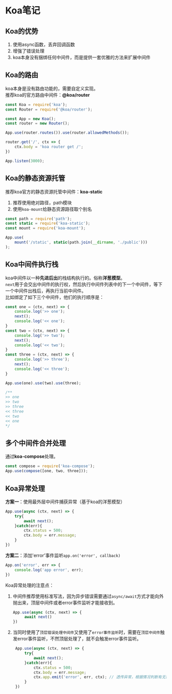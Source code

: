 # Koa笔记
## Koa的优势
1. 使用async函数，丢弃回调函数
2. 增强了错误处理
3. koa本身没有捆绑任何中间件，而是提供一套优雅的方法来扩展中间件


## Koa的路由
koa本身是没有路由功能的，需要自定义实现。    
推荐koa的官方路由中间件：**@koa/router**    
```javascript
const Koa = require('koa');
const Router = require('@koa/router');

const App = new Koa();
const router = new Router();

App.use(router.routes()).use(router.allowedMethods());

router.get('/', ctx => {
    ctx.body = 'koa router get /';
})

App.listen(3000);
```

## Koa的静态资源托管
推荐koa官方的静态资源托管中间件：**koa-static**   
1. 推荐使用绝对路径，path模块
2. 使用`koa-mount`给静态资源路径取个别名
```javascript
const path = require('path');
const static = require('koa-static');
const mount = require('koa-mount');

App.use(
    mount('/static', static(path.join(__dirname, './public')))
);
``` 

## Koa中间件执行栈
koa中间件以一种**先进后出**的栈结构执行的。俗称**洋葱模型**。    
`next`用于会交出中间件的执行权，然后执行中间件列表中的下一个中间件，等下一个中间件出栈后，再执行当前中间件。    
比如绑定了如下三个中间件，他们的执行顺序是：
```javascript
const one = (ctx, next) => {
    console.log('>> one');
    next();
    console.log('<< one');
}
const two = (ctx, next) => {
    console.log('>> two');
    next();
    console.log('<< two');
}
const three = (ctx, next) => {
    console.log('>> three');
    next();
    console.log('<< three');
}

App.use(one).use(two).use(three);

/**
>> one
>> two
>> three
<< three
<< two
<< one
*/
```

## 多个中间件合并处理
通过**koa-compose**处理。
```javascript
const compose = require('koa-compose');
App.use(compose([one, two, three]));
```

## Koa异常处理
**方案一**：使用最外层中间件捕获异常（基于koa的洋葱模型）    
```javascript
App.use(async (ctx, next) => {
    try{
        await next();
    }catch(err){
        ctx.status = 500;
        ctx.body = err.message;
    }
})
```
**方案二**：添加'error'事件监听`app.on('error', callback)`
```javascript
App.on('error', err => {
    console.log('app error', err);
})
```
Koa异常处理的注意点：    
1. 中间件推荐使用标准写法，因为异步错误需要通过`async/await`方式才能向外抛出来，顶层中间件或者error事件监听才能接收到。
   ```javascript
   App.use(async (ctx, next) => {
        await next()
   })
   ```
2. 当同时使用了`顶层错误处理中间件`又使用了`error事件监听`时，需要在`顶层中间件`触发error事件监听，不然顶层处理了，就不会触发error事件监听。
   ```javascript
    App.use(async (ctx, next) => {
        try{
            await next();
        }catch(err){
            ctx.status = 500;
            ctx.body = err.message;
            ctx.app.emit('error', err, ctx); // 透传异常，根据情况判断有无需要
        }
    })
   ```



